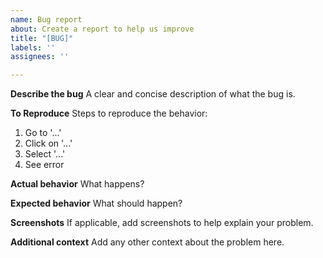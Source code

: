 ```yaml
---
name: Bug report
about: Create a report to help us improve
title: "[BUG]"
labels: ''
assignees: ''

---
```


**Describe the bug**
A clear and concise description of what the bug is.

**To Reproduce**
Steps to reproduce the behavior:
1. Go to '...'
2. Click on '...'
3. Select '...'
4. See error

**Actual behavior**
What happens?

**Expected behavior**
What should happen?

**Screenshots**
If applicable, add screenshots to help explain your problem.

**Additional context**
Add any other context about the problem here.

